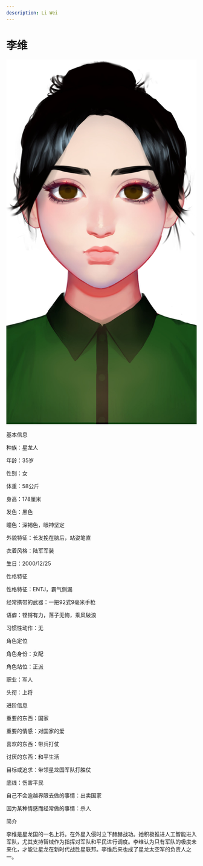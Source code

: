 ```yaml
---
description: Li Wei
---
```


# 李维

![李维](../../.gitbook/assets/li-wei-.jpg)

基本信息



种族：星龙人

年龄：35岁

性别：女

体重：58公斤

身高：178厘米

发色：黑色

瞳色：深褐色，眼神坚定

外貌特征：长发挽在脑后，站姿笔直

衣着风格：陆军军装

生日：2000/12/25


性格特征



性格特征：ENTJ，霸气侧漏

经常携带的武器：一把92式9毫米手枪

语癖：铿锵有力，落子无悔，乘风破浪

习惯性动作：无


角色定位



角色身份：女配

角色站位：正派

职业：军人

头衔：上将


进阶信息



重要的东西：国家

重要的情感：对国家的爱

喜欢的东西：带兵打仗

讨厌的东西：和平生活

目标或追求：带领星龙国军队打胜仗

底线：伤害平民

自己不会逾越界限去做的事情：出卖国家

因为某种情感而经常做的事情：杀人


简介



李维是星龙国的一名上将。在外星入侵时立下赫赫战功。她积极推进人工智能进入军队，尤其支持智械作为指挥对军队和平民进行调度。李维认为只有军队的极度未来化，才能让星龙在新时代战胜星联邦。李维后来也成了星龙太空军的负责人之一。
